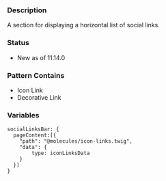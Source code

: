 ### Description
A section for displaying a horizontal list of social links.

### Status
* New as of 11.14.0

### Pattern Contains
* Icon Link
* Decorative Link

### Variables
~~~
socialLinksBar: {
  pageContent:[{
    "path": "@molecules/icon-links.twig",
    "data": {
        type: iconLinksData
    }
  }]
}
~~~
